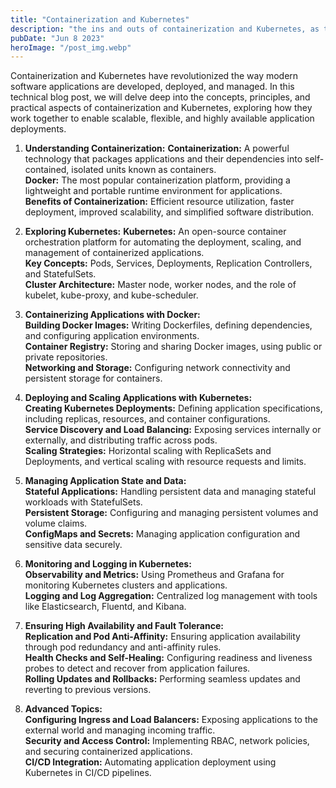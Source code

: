```yaml
---
title: "Containerization and Kubernetes"
description: "the ins and outs of containerization and Kubernetes, as this comprehensive blog post explores their principles, implementation, and best practices for building scalable and resilient applications..."
pubDate: "Jun 8 2023"
heroImage: "/post_img.webp"
---
```

Containerization and Kubernetes have revolutionized the way modern software applications are developed, deployed, and managed. In this technical blog post, we will delve deep into the concepts, principles, and practical aspects of containerization and Kubernetes, exploring how they work together to enable scalable, flexible, and highly available application deployments.

1. **Understanding Containerization:**
**Containerization:** A powerful technology that packages applications and their dependencies into self-contained, isolated units known as containers.  
**Docker:** The most popular containerization platform, providing a lightweight and portable runtime environment for applications.  
**Benefits of Containerization:** Efficient resource utilization, faster deployment, improved scalability, and simplified software distribution.  

2. **Exploring Kubernetes:**
**Kubernetes:** An open-source container orchestration platform for automating the deployment, scaling, and management of containerized applications.  
**Key Concepts:** Pods, Services, Deployments, Replication Controllers, and StatefulSets.  
**Cluster Architecture:** Master node, worker nodes, and the role of kubelet, kube-proxy, and kube-scheduler.  

3. **Containerizing Applications with Docker:**  
**Building Docker Images:** Writing Dockerfiles, defining dependencies, and configuring application environments.  
**Container Registry:** Storing and sharing Docker images, using public or private repositories.  
**Networking and Storage:** Configuring network connectivity and persistent storage for containers. 

4. **Deploying and Scaling Applications with Kubernetes:**  
**Creating Kubernetes Deployments:** Defining application specifications, including replicas, resources, and container configurations.  
**Service Discovery and Load Balancing:** Exposing services internally or externally, and distributing traffic across pods.  
**Scaling Strategies:** Horizontal scaling with ReplicaSets and Deployments, and vertical scaling with resource requests and limits.  

5. **Managing Application State and Data:**  
**Stateful Applications:** Handling persistent data and managing stateful workloads with StatefulSets.  
**Persistent Storage:** Configuring and managing persistent volumes and volume claims.  
**ConfigMaps and Secrets:** Managing application configuration and sensitive data securely.  

6. **Monitoring and Logging in Kubernetes:**  
**Observability and Metrics:** Using Prometheus and Grafana for monitoring Kubernetes clusters and applications.  
**Logging and Log Aggregation:** Centralized log management with tools like Elasticsearch, Fluentd, and Kibana.  

7. **Ensuring High Availability and Fault Tolerance:**  
**Replication and Pod Anti-Affinity:** Ensuring application availability through pod redundancy and anti-affinity rules.  
**Health Checks and Self-Healing:** Configuring readiness and liveness probes to detect and recover from application failures.  
**Rolling Updates and Rollbacks:** Performing seamless updates and reverting to previous versions.  

8. **Advanced Topics:**  
**Configuring Ingress and Load Balancers:** Exposing applications to the external world and managing incoming traffic.  
**Security and Access Control:** Implementing RBAC, network policies, and securing containerized applications.  
**CI/CD Integration:** Automating application deployment using Kubernetes in CI/CD pipelines.  
